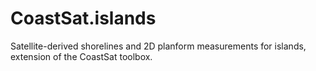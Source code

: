 # CoastSat.islands
Satellite-derived shorelines and 2D planform measurements for islands, extension of the CoastSat toolbox.
